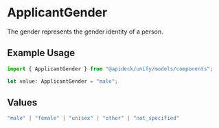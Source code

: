 # ApplicantGender

The gender represents the gender identity of a person.

## Example Usage

```typescript
import { ApplicantGender } from "@apideck/unify/models/components";

let value: ApplicantGender = "male";
```

## Values

```typescript
"male" | "female" | "unisex" | "other" | "not_specified"
```